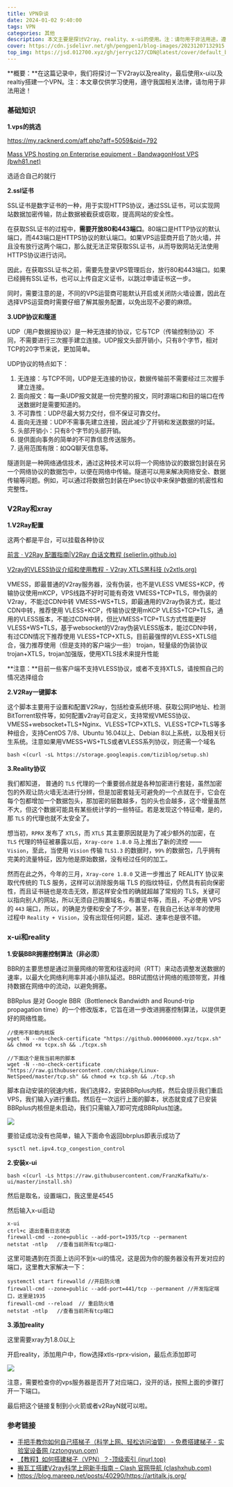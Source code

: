 ```yaml
---
title: VPN杂谈
date: 2024-01-02 9:40:00
tags: VPN
categories: 其他
description: 本文主要是探讨V2ray、reality、x-ui的使用。注：请勿用于非法用途，遵守我国相关法律。阅读时长：4min。
cover: https://cdn.jsdelivr.net/gh/pengpen1/blog-images/20231207132915.png
top_img: https://jsd.012700.xyz/gh/jerryc127/CDN@latest/cover/default_bg.png
---
```

**概要：**在这篇记录中，我们将探讨一下V2ray以及reality，最后使用x-ui以及realtiy搭建一个VPN。注：本文章仅供学习使用，遵守我国相关法律，请勿用于非法用途！

### 基础知识

**1.vps的挑选**

https://my.racknerd.com/aff.php?aff=5059&pid=792

[Mass VPS hosting on Enterprise equipment - BandwagonHost VPS (bwh81.net)](https://bwh81.net/)

选适合自己的就行

**2.ssl证书**

SSL证书是数字证书的一种，用于实现HTTPS协议，通过SSL证书，可以实现网站数据加密传输，防止数据被截获或窃取，提高网站的安全性。

在获取SSL证书的过程中，**需要开放80和443端口**。80端口是HTTP协议的默认端口，而443端口是HTTPS协议的默认端口。如果VPS运营商开启了防火墙，并且没有放行这两个端口，那么就无法正常获取SSL证书，从而导致网站无法使用HTTPS协议进行访问。

因此，在获取SSL证书之前，需要先登录VPS管理后台，放行80和443端口。如果已经拥有SSL证书，也可以上传自定义证书，以跳过申请证书这一步。

同时，需要注意的是，不同的VPS运营商可能默认开启或关闭防火墙设置，因此在选择VPS运营商时需要仔细了解其服务配置，以免出现不必要的麻烦。

**3.UDP协议和隧道**

UDP（用户数据报协议）是一种无连接的协议，它与TCP（传输控制协议）不同，不需要进行三次握手建立连接。UDP报文头部开销小，只有8个字节，相对TCP的20字节来说，更加简单。

UDP协议的特点如下：

1. 无连接：与TCP不同，UDP是无连接的协议，数据传输前不需要经过三次握手建立连接。
2. 面向报文：每一条UDP报文就是一份完整的报文，同时源端口和目的端口在传送数据时是需要知道的。
3. 不可靠性：UDP尽最大努力交付，但不保证可靠交付。
4. 面向无连接：UDP不需事先建立连接，因此减少了开销和发送数据的时延。
5. 头部开销小：只有8个字节的头部开销。
6. 提供面向事务的简单的不可靠信息传送服务。
7. 适用范围有限：如QQ聊天信息等。

隧道则是一种网络通信技术，通过这种技术可以将一个网络协议的数据包封装在另一个网络协议的数据包中，以便在网络中传输。隧道可以用来解决网络安全、数据传输等问题。例如，可以通过将数据包封装在IPsec协议中来保护数据的机密性和完整性。



### V2Ray和xray

**1.V2Ray配置**

这两个都是平台，可以挂载各种协议

[前言 · V2Ray 配置指南|V2Ray 白话文教程 (selierlin.github.io)](https://selierlin.github.io/v2ray/)

[V2ray的VLESS协议介绍和使用教程 - V2ray XTLS黑科技 (v2xtls.org)](https://v2xtls.org/v2ray的vless协议介绍和使用教程/)

VMESS，即最普通的V2ray服务器，没有伪装，也不是VLESS
VMESS+KCP，传输协议使用mKCP，VPS线路不好时可能有奇效
VMESS+TCP+TLS，带伪装的V2ray，不能过CDN中转
VMESS+WS+TLS，即最通用的V2ray伪装方式，能过CDN中转，推荐使用
VLESS+KCP，传输协议使用mKCP
VLESS+TCP+TLS，通用的VLESS版本，不能过CDN中转，但比VMESS+TCP+TLS方式性能更好
VLESS+WS+TLS，基于websocket的V2ray伪装VLESS版本，能过CDN中转，有过CDN情况下推荐使用
VLESS+TCP+XTLS，目前最强悍的VLESS+XTLS组合，强力推荐使用（但是支持的客户端少一些）
trojan，轻量级的伪装协议
trojan+XTLS，trojan加强版，使用XTLS技术来提升性能

**注意：**目前一些客户端不支持VLESS协议，或者不支持XTLS，请按照自己的情况选择组合

**2.V2Ray一键脚本**

这个脚本主要用于设置和配置V2Ray，包括检查系统环境、获取公网IP地址、检测BitTorrent软件等，如何配置v2ray可自定义，支持常规VMESS协议、VMESS+websocket+TLS+Nginx、VLESS+TCP+XTLS、VLESS+TCP+TLS等多种组合，支持CentOS 7/8、Ubuntu 16.04以上、Debian 8以上系统，以及相关衍生系统。注意如果用VMESS+WS+TLS或者VLESS系列协议，则还需一个域名

```shell
bash <(curl -sL https://storage.googleapis.com/tiziblog/setup.sh)
```



**3.Reality协议**

我们都知道， 普通的 `TLS` 代理的一个重要弱点就是各种加密进行套娃，虽然加密包的外观让防火墙无法进行分辨，但是加密套娃无可避免的一个点就在于，它会在每个包都增加一个数据包头，那加密的层数越多，包的头也会越多，这个增量虽然不大，但这个数据可能具有某些统计学的一些特征。若是发现这个特征嘞，是的，那 `TLS` 的代理也就不太安全了。

想当初，`RPRX` 发布了 `XTLS`，而 `XTLS` 其主要原因就是为了减少额外的加密，在 `TLS` 代理的特征被暴露以后，`Xray-core 1.8.0` 马上推出了新的流控 —— `Vision`，至此，当使用 `Vision` 传输 `TLS1.3` 的数据时，`99%` 的数据包，几乎拥有完美的流量特征，因为他是原始数据，没有经过任何的加工。

然而在此之外，今年的三月，`Xray-core 1.8.0` 又进一步推出了 REALITY 协议来取代传统的 TLS 服务，这样可以消除服务端 TLS 的指纹特征，仍然具有前向保密性，而且证书链也是攻击无效，那这样安全性的确就超越了常规的 TLS，关键可以指向别人的网站，所以无须自己购置域名，布置证书等，而且，不必使用 VPS 的 `443` 端口，所以，的确是方便和安全了不少。甚至，在我自己长达半年的使用过程中 `Reality + Vision`，没有出现任何问题，延迟、速率也是很不错。



### x-ui和reality

**1.安装BBR拥塞控制算法（非必须）**

BBR的主要思想是通过测量网络的带宽和往返时间（RTT）来动态调整发送数据的速率，以最大化网络利用率并减小排队延迟。BBR试图估计网络的瓶颈带宽，并维持数据在网络中的流动，以避免拥塞。

BBRplus 是对 Google BBR（Bottleneck Bandwidth and Round-trip propagation time）的一个修改版本，它旨在进一步改进拥塞控制算法，以提供更好的网络性能。

```shell
//使用不卸载内核版
wget -N --no-check-certificate "https://github.000060000.xyz/tcpx.sh" && chmod +x tcpx.sh && ./tcpx.sh

//下面这个是我当前用的脚本
wget -N --no-check-certificate "https://raw.githubusercontent.com/chiakge/Linux-NetSpeed/master/tcp.sh" && chmod +x tcp.sh && ./tcp.sh
```

脚本自动安装的锐速内核，我们选择2，安装BBRplus内核，然后会提示我们重启VPS，我们输入y进行重启。然后在一次运行上面的脚本，状态就变成了已安装BBRplus内核但是未启动，我们只需输入7即可完成BBRplus加速。

![](https://cdn.jsdelivr.net/gh/pengpen1/blog-images/20240111173321.png)

要验证成功没有也简单，输入下面命令返回bbrplus即表示成功了

```shell
sysctl net.ipv4.tcp_congestion_control
```



**2.安装x-ui**

```shell
bash <(curl -Ls https://raw.githubusercontent.com/FranzKafkaYu/x-ui/master/install.sh)
```

然后是取名，设置端口，我这里是4545

然后输入x-ui启动

```shell
x-ui
ctrl+c 退出查看日志状态
firewall-cmd --zone=public --add-port=1935/tcp --permanent
netstat -ntlp   //查看当前所有tcp端口·
```

这里可能遇到在页面上访问不到x-ui的情况，这是因为你的服务器没有开发对应的端口，这里教大家解决一下：

```shell
systemctl start firewalld //开启防火墙
firewall-cmd --zone=public --add-port=441/tcp --permanent //开发指定端口，这里是1935
firewall-cmd --reload  // 重启防火墙
netstat -ntlp   //查看当前所有tcp端口
```

**3.添加reality**

这里需要xray为1.8.0以上

开启reality，添加用户中，flow选择xtls-rprx-vision，最后点添加即可

   ![](https://cdn.jsdelivr.net/gh/pengpen1/blog-images/1704952057994.png)

注意，需要检查你的vps服务器是否开了对应端口，没开的话，按照上面的步骤打开一下端口。

最后把这个链接复制到小火箭或者v2RayN就可以啦。



### **参考链接**

- [手把手教你如何自己搭梯子（科学上网、轻松访问油管） - 免费搭建梯子 - 实验室设备网 (zztongyun.com)](https://www.zztongyun.com/article/免费搭建梯子)
- [【教程】如何搭建梯子（VPN）？-顶级索引 (inurl.top)](https://inurl.top/archives/datizi/)
- [搬瓦工搭建V2ray科学上网新手指南 – Clash 官网导航 (clashxhub.com)](https://clashxhub.com/banwagon-v2ray/)
- https://blog.mareep.net/posts/40290/https://artitalk.js.org/